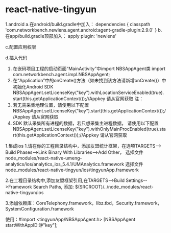 # react-native-tingyun

1.android
a.在android/build.gradle中加入：
dependencies {
        classpath 'com.networkbench.newlens.agent.android:agent-gradle-plugin:2.9.0'
    }
b.在app/build.gradle顶部加入：
apply plugin: 'newlens'

c.配置应用权限
<uses-permission android:name="android.permission.ACCESS_NETWORK_STATE" />
<uses-permission android:name="android.permission.ACCESS_WIFI_STATE" />
<uses-permission android:name="android.permission.READ_PHONE_STATE"/>
<uses-permission android:name="android.permission.READ_LOGS" />
<uses-permission android:name="android.permission.INTERNET" />
<!--使用点选功能需配置悬浮窗权限(选配)-->
<uses-permission android:name="android.permission.SYSTEM_ALERT_WINDOW" />

d.插入代码
1. 在嵌码项目工程的启动页面“MainActivity”中import NBSAppAgent类
import com.networkbench.agent.impl.NBSAppAgent;
2. 在“Application”中的onCreate()方法（如未找到该方法请新增onCreate()）中初始化Android SDK
NBSAppAgent.setLicenseKey("key").withLocationServiceEnabled(true).start(this.getApplicationContext());//Appkey 请从官网获取
注：
1. 若无需采集地理位置，请使用以下配置
NBSAppAgent.setLicenseKey("key").start(this.getApplicationContext());//Appkey 请从官网获取
2. SDK 默认采集所有进程的数据，若只想采集主进程数据， 请使用以下配置
NBSAppAgent.setLicenseKey("key").withOnlyMainProcEnabled(true).start(this.getApplicationContext());//Appkey 请从官网获取

1.集成ios
1.请在你的工程目录结构中，添加友盟统计框架，在选项TARGETS--> Build Phases-->Link Binary With Libraries-->Add Other， 选择文件node_modules/react-native-umeng-analytics/ios/analytics_ios_5.4.1/UMAnalytics.framework
选择文件node_modules/react-native-tingyun/ios/tingyunApp.framework

2.在工程目录结构中,添加友盟框架引用,在TARGETS-->Build Settings-->Framework Search Paths, 添加:
$(SRCROOT)/../node_modules/react-native-tingyun/ios

3.添加依赖库：CoreTelephony.framework，libz.tbd，Security.framework，SystemConfiguration.framework

使用：#import <tingyunApp/NBSAppAgent.h>
[NBSAppAgent startWithAppID:@"key"];
